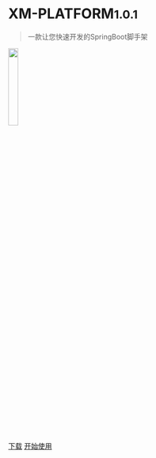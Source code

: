 # XM-PLATFORM<small>1.0.1</small>

> 一款让您快速开发的SpringBoot脚手架

<img src="http://www.xmplatform.com/xmdoc.github.io/assets/index-img.png" style="width: 20%; height: 20%">

[下载](http://www.xmplatform.com)
[开始使用](/generic/desc?id=✨-简介)
